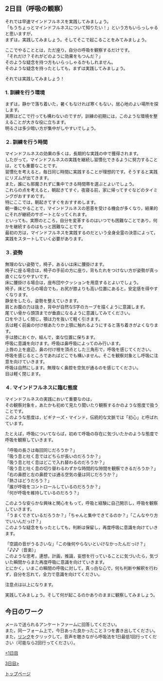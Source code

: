 ## 2日目（呼吸の観察）


それでは早速マインドフルネスを実践してみましょう。  
「もうちょっとマインドフルネスについて知りたい！」という方もいらっしゃると思いますが，  
まずは，実践してみましょう。そしてそこで起こることをみてみましょう。  


ここでやることとは，ただ座り，自分の呼吸を観察するだけです。  
「それだけ？それがどのように効果をもつんだ？」  
そのような疑念を持つ方もいらっしゃるかもしれません。  
そのような疑念を持ったとしても，まずは実践してみましょう。  


それでは実践してみましょう！


### 1. 訓練を行う環境  
まずは，静かで落ち着いた，暑くもなければ寒くもない，居心地のよい場所を探します。  
実際はどこで行っても構わないのですが，訓練の初期には，このような環境を整えることが大きな役に立ちます。  
明るさは多少暗い方が集中がしやすいでしょう。  


### ２. 訓練を行う時間  
マインドフルネスの効果の多くは，長期的な実践の中で獲得されます。  
したがって，マインドフルネスの実践を継続し習慣化できるように努力することは，とても重要なことです。  
習慣化を考えると，毎日同じ時間に実践することが理想的です。そうすると実践にリズムが出てきます。  
また，誰にも邪魔されずに集中できる時間帯を選ぶとよいでしょう。  
これらの点を考えると，朝起きてすぐ，夜寝る前，家に帰ってすぐなどのタイミングがおすすめです。  
特にここでは，朝起きてすぐをおすすめします。  
朝一番にやることで，マインドフルネスの恩恵を受ける機会が多くなり，結果的にそれが継続のサポートとなってくれます。  
といっても，実際のところ，自分を変革するのはいつでも困難なことであり，何かを継続するのはもっと困難なことです。  
最初の方は，マインドフルネスを実践するのだという全身全霊の決意によって，実践をスタートしていく必要があります。  


### ３. 姿勢  
無理のない姿勢で，椅子，あるいは床に腰掛けます。  
椅子に座る場合は，椅子の手前の方に座り，背もたれをつけない方が姿勢が真っ直ぐになりやすいです。  
床に腰掛ける場合は，座布団やクッションを用意するとよいでしょう。  
椅子，床どちらの場合でも，お尻が膝よりも高い位置にあると，安定感を得やすくなります。  
静坐をしたら，姿勢を整えていきます。  
肩とお腹の力は抜き，背中が自然なS字のカーブを描くように意識します。  
尾てい骨から頭頂までが垂直になるように意識してみてください。  
口をやさしく閉じ，顎は力を抜いて軽く引きます。  
舌は軽く前歯の付け根あたりか上顎に触れるようにすると落ち着きがよくなります。  
手は膝におくか，組んで，楽な位置に保ちます。  
呼吸に意識を向けます。呼吸は鼻呼吸によってのみ行います。  
上唇の上を底辺，鼻の付け根を頂点とした三角形で，呼吸を感じてください。  
呼吸を感じるところであればどこでも構いません。そこを観察対象とし呼吸に注意を向けていきます。  
呼吸は自然にします。無理なく鼻腔を空気が通るのを感じてください。  
目は軽く閉じます。


### ４. マインドフルネスに臨む態度  
マインドフルネスの実践において重要なのは，  
その観察対象を，あたかも初めて見たり聞いたり観察するかのような態度で扱うことです。  
このような態度は，ビギナーズ・マインド，伝統的な文脈では「初心」と呼ばれています。  

たとえば，呼吸についてならば，初めて呼吸の存在に気づいたかのような態度で呼吸を観察していきます。  

「呼吸の長さは毎回同じだろうか？」  
「吸う息と吐く息ではどちらが長いのだろうか？」  
「吸う息と吐く息はどこで入れ替わるのだろうか？」  
「吸う息と吐く息の切り替わるわずかな時間的な隙間を観察できるだろうか？」  
「右の鼻腔と左の鼻腔では通る空気の量は同じだろうか？」  
「熱さはどうだろう？」  
「誰が呼吸をコントロールしているのだろうか？」  
「何が呼吸を維持しているのだろう？」  

このような安らかな興味と関心をもって，呼吸と経験に自己開示し，呼吸を観察していきます。  
「うまくできているだろうか？」「ちゃんと集中できてるのか？」「こんなやり方でいいんだっけ？」  
このような疑念をもったとしても，判断は保留し，再度呼吸に意識を向けていきます。  

「空調の音がうるさいな」「この後何やらないといけなかったんだっけ？」「♪♪♪（音楽）」  
このような思考，連想，計画，推論，妄想を行っていることに気づいたら，気づいた瞬間からまた再度呼吸に意識を向けていきます。  
とにかく，いまこの瞬間の呼吸に対して，真っ白な心で，何も判断や解釈を行わず，自分を忘れて，全力で意識を向けてください。  

注意点は以上になります。  

実践してみましょう。そして何が起こるのかありのままに観察してみましょう。  


## 今日のワーク
メールで送られるアンケートファームに回答してください。  
また，同一フォーム上で，今日あった良かったこと３つを書き出してください。  
また，[リンク]()をクリックして，音声を聴きながら呼吸法を1日最低1回行ってください（可能なら2回行ってください）。  

[<1日目](https://hogishima.github.io/mfcbt/program/day1)

[3日目>](https://hogishima.github.io/mfcbt/program/day3)

[トップページ](https://hogishima.github.io/mfcbt/)
